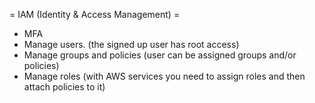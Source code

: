 = IAM (Identity & Access Management) =
  * MFA
  * Manage users. (the signed up user has root access)
  * Manage groups and policies (user can be assigned groups and/or policies)
  * Manage roles (with AWS services you need to assign roles and then attach policies to it)
